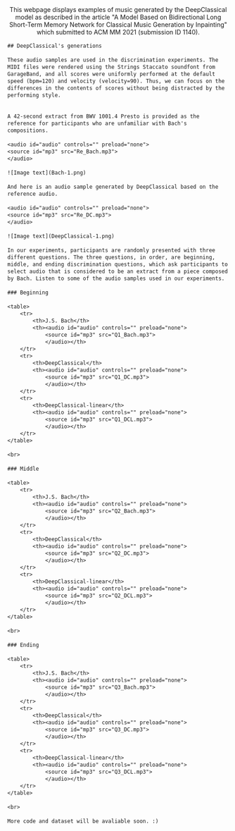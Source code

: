 <center>
    This webpage displays examples of music generated by the DeepClassical model as described in the article "A Model Based on Bidirectional Long Short-Term Memory Network for Classical Music Generation by Inpainting" which submitted to ACM MM 2021 (submission ID 1140).
</center>

    ## DeepClassical's generations

    These audio samples are used in the discrimination experiments. The MIDI files were rendered using the Strings Staccato soundfont from GarageBand, and all scores were uniformly performed at the default speed (bpm=120) and velocity (velocity=90). Thus, we can focus on the differences in the contents of scores without being distracted by the performing style.


    A 42-second extract from BWV 1001.4 Presto is provided as the reference for participants who are unfamiliar with Bach's compositions. 

    <audio id="audio" controls="" preload="none">
    <source id="mp3" src="Re_Bach.mp3">
    </audio>

    ![Image text](Bach-1.png)

    And here is an audio sample generated by DeepClassical based on the reference audio.

    <audio id="audio" controls="" preload="none">
    <source id="mp3" src="Re_DC.mp3">
    </audio>

    ![Image text](DeepClassical-1.png)

    In our experiments, participants are randomly presented with three different questions. The three questions, in order, are beginning, middle, and ending discrimination questions, which ask participants to select audio that is considered to be an extract from a piece composed by Bach. Listen to some of the audio samples used in our experiments.

    ### Beginning

    <table>
        <tr>
            <th>J.S. Bach</th>
            <th><audio id="audio" controls="" preload="none">
                <source id="mp3" src="Q1_Bach.mp3">
                </audio></th>
        </tr>
        <tr>
            <th>DeepClassical</th>
            <th><audio id="audio" controls="" preload="none">
                <source id="mp3" src="Q1_DC.mp3">
                </audio></th>
        </tr>
        <tr>
            <th>DeepClassical-linear</th>
            <th><audio id="audio" controls="" preload="none">
                <source id="mp3" src="Q1_DCL.mp3">
                </audio></th>
        </tr>
    </table>

    <br> 

    ### Middle

    <table>
        <tr>
            <th>J.S. Bach</th>
            <th><audio id="audio" controls="" preload="none">
                <source id="mp3" src="Q2_Bach.mp3">
                </audio></th>
        </tr>
        <tr>
            <th>DeepClassical</th>
            <th><audio id="audio" controls="" preload="none">
                <source id="mp3" src="Q2_DC.mp3">
                </audio></th>
        </tr>
        <tr>
            <th>DeepClassical-linear</th>
            <th><audio id="audio" controls="" preload="none">
                <source id="mp3" src="Q2_DCL.mp3">
                </audio></th>
        </tr>
    </table>

    <br>

    ### Ending

    <table>
        <tr>
            <th>J.S. Bach</th>
            <th><audio id="audio" controls="" preload="none">
                <source id="mp3" src="Q3_Bach.mp3">
                </audio></th>
        </tr>
        <tr>
            <th>DeepClassical</th>
            <th><audio id="audio" controls="" preload="none">
                <source id="mp3" src="Q3_DC.mp3">
                </audio></th>
        </tr>
        <tr>
            <th>DeepClassical-linear</th>
            <th><audio id="audio" controls="" preload="none">
                <source id="mp3" src="Q3_DCL.mp3">
                </audio></th>
        </tr>
    </table>

    <br>

    More code and dataset will be avaliable soon. :)

